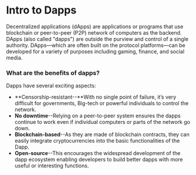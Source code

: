 # Intro to Dapps

Decentralized applications (dApps) are applications or programs that use blockchain or peer-to-peer (P2P) network of computers as the backend. DApps (also called "dapps") are outside the purview and control of a single authority. DApps—which are often built on the protocol platforms—can be developed for a variety of purposes including gaming, finance, and social media.

### What are the benefits of dapps?

Dapps have several exciting aspects:

* **Censorship-resistant--**With no single point of failure, it’s very difficult for governments, Big-tech or powerful individuals to control the network.
* **No downtime**--Relying on a peer-to-peer system ensures the dapps continue to work even if individual computers or parts of the network go down.
* **Blockchain-based**--As they are made of blockchain contracts, they can easily integrate cryptocurrencies into the basic functionalities of the Dapp.
* **Open-source**--This encourages the widespread development of the dapp ecosystem enabling developers to build better dapps with more useful or interesting functions.
